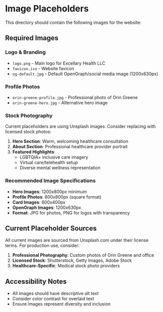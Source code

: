 # Image Placeholders

This directory should contain the following images for the website:

## Required Images

### Logo & Branding
- `logo.png` - Main logo for Excellary Health LLC
- `favicon.ico` - Website favicon
- `og-default.jpg` - Default OpenGraph/social media image (1200x630px)

### Profile Photos
- `orin-greene-profile.jpg` - Professional photo of Orin Greene
- `orin-greene-hero.jpg` - Alternative hero image

### Stock Photography
Current placeholders are using Unsplash images. Consider replacing with licensed stock photos:

1. **Hero Section**: Warm, welcoming healthcare consultation
2. **About Section**: Professional healthcare provider portrait
3. **Featured Highlights**:
   - LGBTQIA+ inclusive care imagery
   - Virtual care/telehealth setup
   - Diverse mental wellness representation

### Recommended Image Specifications
- **Hero Images**: 1200x800px minimum
- **Profile Photos**: 800x800px (square format)
- **Card Images**: 600x400px
- **OpenGraph Images**: 1200x630px
- **Format**: JPG for photos, PNG for logos with transparency

## Current Placeholder Sources
All current images are sourced from Unsplash.com under their license terms. For production use, consider:

1. **Professional Photography**: Custom photos of Orin Greene and office
2. **Licensed Stock**: Shutterstock, Getty Images, Adobe Stock
3. **Healthcare-Specific**: Medical stock photo providers

## Accessibility Notes
- All images should have descriptive alt text
- Consider color contrast for overlaid text
- Ensure images represent diversity and inclusion
